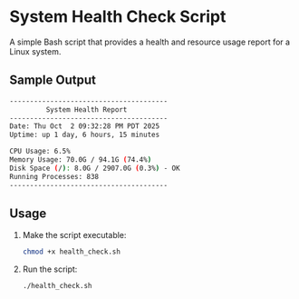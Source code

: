 # System Health Check Script

A simple Bash script that provides a health and resource usage report for a Linux system.

## Sample Output
```bash
---------------------------------------
         System Health Report
---------------------------------------
Date: Thu Oct  2 09:32:28 PM PDT 2025
Uptime: up 1 day, 6 hours, 15 minutes

CPU Usage: 6.5%
Memory Usage: 70.0G / 94.1G (74.4%)
Disk Space (/): 8.0G / 2907.0G (0.3%) - OK
Running Processes: 838
---------------------------------------
```

## Usage
1. Make the script executable:
   ```bash
   chmod +x health_check.sh
   ```
2. Run the script:
   ```bash
   ./health_check.sh
   ```
